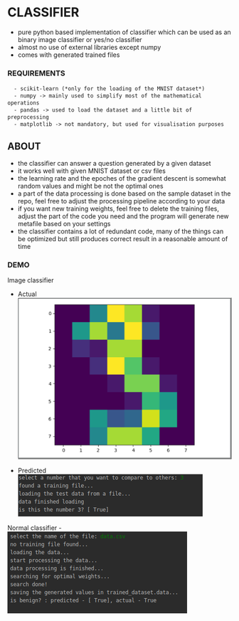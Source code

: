 # CLASSIFIER
  - pure python based implementation of classifier which can be used as an binary image classifier or yes/no classifier 
  - almost no use of external libraries except numpy
  - comes with generated trained files
  ### REQUIREMENTS
      - scikit-learn (*only for the loading of the MNIST dataset*)
      - numpy -> mainly used to simplify most of the mathematical operations
      - pandas -> used to load the dataset and a little bit of preprocessing
      - matplotlib -> not mandatory, but used for visualisation purposes

## ABOUT
  - the classifier can answer a question generated by a given dataset
  - it works well with given MNIST dataset or csv files
  - the learning rate and the epoches of the gradient descent is somewhat random values and might be not the optimal ones
  - a part of the data processing is done based on the sample dataset in the repo, feel free to adjust the processing pipeline     according to your data 
  - if you want new training weights, feel free to delete the training files, adjust the part of the code you need and the         program will generate new metafile based on your settings    
  - the classifier contains a lot of redundant code, many of the things can be optimized but still produces correct result in a     reasonable amount of time
  
  ### DEMO
   Image classifier   
   - Actual ![Image description](https://github.com/VenkoChakalov/classifier/blob/master/demo/3.png)
       
       
       
       
   - Predicted ![Image description](https://github.com/VenkoChakalov/classifier/blob/master/demo/2.png)
       
   Normal classifier
       - ![Image description](https://github.com/VenkoChakalov/classifier/blob/master/demo/1.png)
    
